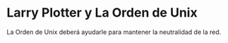 # Larry Plotter y La Orden de Unix

La Orden de Unix deberá ayudarle para mantener
la neutralidad de la red.
